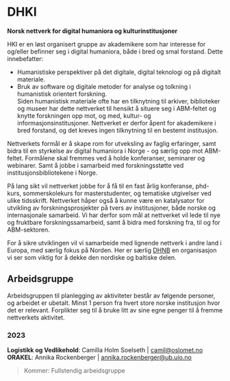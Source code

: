 # DHKI
**Norsk nettverk for digital humaniora og kulturinstitusjoner**  

HKI er en løst organisert gruppe av akademikere som har interesse for og/eller befinner seg i digital humaniora, både i bred og smal forstand. Dette innebefatter:   
- Humanistiske perspektiver på det digitale, digital teknologi og på digitalt materiale.
- Bruk av software og digitale metoder for analyse og tolkning i humanistisk orientert forskning.   
Siden humanistisk materiale ofte har en tilknytning til arkiver, biblioteker og museer har dette nettverket til hensikt å situere seg i ABM-feltet og knytte forskningen opp mot, og med, kultur- og informasjonsinstitusjoner. Nettverket er derfor åpent for akademikere i bred forstand, og det kreves ingen tilknytning til en bestemt institusjon.

Nettverkets formål er å skape rom for utveksling av faglig erfaringer, samt bidra til en styrkelse av digital humaniora i Norge - og særlig opp mot ABM-feltet. Formålene skal fremmes ved å holde konferanser, seminarer og webinarer. Samt å jobbe i samarbeid med forskningsstøtte ved institusjonsbibliotekene i Norge. 

På lang sikt vil nettverket jobbe for å få til en fast årlig konferanse, phd-kurs, sommerskolekurs for masterstudenter, og tematiske utgivelser ved ulike tidsskrift. Nettverket håper også å kunne være en katalysator for utvikling av forskningsprosjekter på tvers av institusjoner, både norske og internasjonale samarbeid. Vi har derfor som mål at nettverket vil lede til nye og fruktbare forskningssamarbeid, samt å bidra med forskning fra, til og for ABM-sektoren. 

For å sikre utviklingen vil vi samarbeide med lignende nettverk i andre land i Europa, med særlig fokus på Norden. Her er særlig [DHNB](https://dhnb.eu/) en organisasjon vi ser som viktig for å dekke den nordiske og baltiske delen.


## **Arbeidsgruppe**  
Arbeidsgruppen til planlegging av aktiviteter består av følgende personer, og arbeidet er ubetalt. Minst 1 person fra hvert store norske institusjon hvor det er relevant. Forplikter seg til å bruke litt av sine egne penger til å fremme nettverkets aktivitet.  
### **2023**
**Logistikk og Vedlikehold**: Camilla Holm Soelseth | camil@oslomet.no  
**ORAKEL**: Annika Rockenberger | annika.rockenberger@ub.uio.no
> Kommer: Fullstendig arbeidsgruppe
